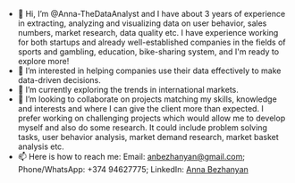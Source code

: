 - 👋 Hi, I’m @Anna-TheDataAnalyst and I have about 3 years of experience in extracting, analyzing and visualizing data on user behavior, sales numbers, market research, data quality etc. I have experience working for both startups and already well-established companies in the fields of sports and gambling, education, bike-sharing system, and I'm ready to explore more!
- 👀 I’m interested in helping companies use their data effectively to make data-driven decisions.
- 🌱 I’m currently exploring the trends in international markets.  
- 💞️ I’m looking to collaborate on projects matching my skills, knowledge and interests and where I can give the client more than expected. I prefer working on challenging projects which would allow me to develop myself and also do some research. It could include problem solving tasks, user behavior analysis, market demand research, market basket analysis etc.
- 📫 Here is how to reach me:
      Email: anbezhanyan@gmail.com;
      Phone/WhatsApp: +374 94627775;
      LinkedIn: [Anna Bezhanyan](https://www.linkedin.com/in/anna-bezhanyan/)

<!---
Anna-TheDataAnalyst/Anna-TheDataAnalyst is a ✨ special ✨ repository because its `README.md` (this file) appears on your GitHub profile.
You can click the Preview link to take a look at your changes.
--->
